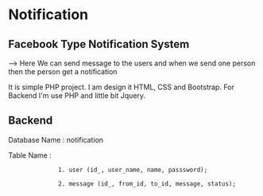 # Notification

## Facebook Type Notification System

--> Here We can send message to the users and when we send one person then the person get a notification

It is simple PHP project. I am design it HTML, CSS and Bootstrap. For Backend I'm use PHP and little bit Jquery.

## Backend
  Database Name : notification
  
  Table Name    : 
  
                  1. user (id_, user_name, name, passsword);
  
                  2. message (id_, from_id, to_id, message, status);
  
